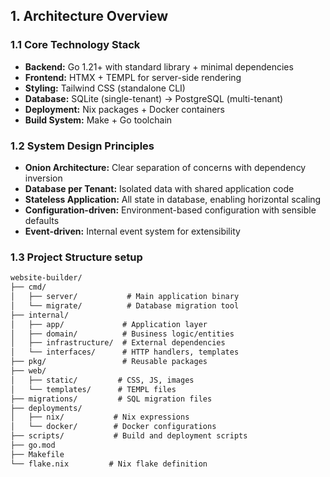 ## 1. Architecture Overview
### 1.1 Core Technology Stack

* **Backend:** Go 1.21+ with standard library + minimal dependencies
* **Frontend:** HTMX + TEMPL for server-side rendering
* **Styling:** Tailwind CSS (standalone CLI)
* **Database:** SQLite (single-tenant) → PostgreSQL (multi-tenant)
* **Deployment:** Nix packages + Docker containers
* **Build System:** Make + Go toolchain

### 1.2 System Design Principles

* **Onion Architecture:** Clear separation of concerns with dependency inversion
* **Database per Tenant:** Isolated data with shared application code
* **Stateless Application:** All state in database, enabling horizontal scaling
* **Configuration-driven:** Environment-based configuration with sensible defaults
* **Event-driven:** Internal event system for extensibility

### 1.3 Project Structure setup
```txt 
website-builder/
├── cmd/
│   ├── server/           # Main application binary
│   └── migrate/          # Database migration tool
├── internal/
│   ├── app/             # Application layer
│   ├── domain/          # Business logic/entities
│   ├── infrastructure/  # External dependencies
│   └── interfaces/      # HTTP handlers, templates
├── pkg/                 # Reusable packages
├── web/
│   ├── static/         # CSS, JS, images
│   └── templates/      # TEMPL files
├── migrations/         # SQL migration files
├── deployments/
│   ├── nix/           # Nix expressions
│   └── docker/        # Docker configurations
├── scripts/           # Build and deployment scripts
├── go.mod
├── Makefile
└── flake.nix         # Nix flake definition
```


